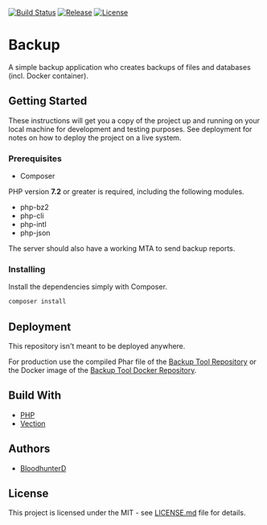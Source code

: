 [![Build Status](https://img.shields.io/travis/bloodhunterd/backup?style=for-the-badge)](https://travis-ci.com/bloodhunterd/backup)
[![Release](https://img.shields.io/github/v/release/bloodhunterd/backup?include_prereleases&style=for-the-badge)](https://github.com/bloodhunterd/backup/releases)
[![License](https://img.shields.io/github/license/bloodhunterd/backup?style=for-the-badge)](https://github.com/bloodhunterd/backup/blob/master/LICENSE)

# Backup

A simple backup application who creates backups of files and databases (incl. Docker container).

## Getting Started

These instructions will get you a copy of the project up and running on your local machine for development and testing purposes.
See deployment for notes on how to deploy the project on a live system.

### Prerequisites

* Composer

PHP version **7.2** or greater is required, including the following modules. 

* php-bz2
* php-cli
* php-intl
* php-json

The server should also have a working MTA to send backup reports.

### Installing

Install the dependencies simply with Composer.

```bash
composer install
```

## Deployment

This repository isn't meant to be deployed anywhere.

For production use the compiled Phar file of the [Backup Tool Repository](https://github.com/bloodhunterd/backup-tool) or
the Docker image of the [Backup Tool Docker Repository](https://github.com/bloodhunterd/backup-tool-docker).

## Build With

* [PHP](https://www.php.net/)
* [Vection](https://github.com/Vection-Framework/Vection)

## Authors

* [BloodhunterD](https://github.com/bloodhunterd)

## License

This project is licensed under the MIT - see [LICENSE.md](https://github.com/bloodhunterd/backup-agent/blob/master/LICENSE) file for details.
